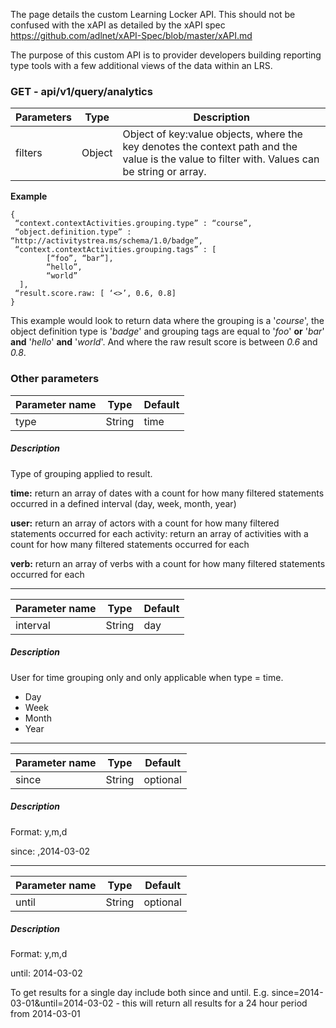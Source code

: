 The page details the custom Learning Locker API. This should not be confused with the xAPI as detailed by the xAPI spec https://github.com/adlnet/xAPI-Spec/blob/master/xAPI.md

The purpose of this custom API is to provider developers building reporting type tools with a few additional views of the data within an LRS.

### GET - api/v1/query/analytics

Parameters | Type | Description
----|------|----
filters | Object  | Object of key:value objects, where the key denotes the context path and the value is the value to filter with. Values can be string or array.

**Example**
```
{
 “context.contextActivities.grouping.type” : “course”,
 “object.definition.type” : “http://activitystrea.ms/schema/1.0/badge”,
 “context.contextActivities.grouping.tags” : [
        [“foo”, “bar”], 
        “hello”,
        “world”
  ],
 “result.score.raw: [ ‘<>’, 0.6, 0.8]
}
```

This example would look to return data where the grouping is a '_course_', the object definition type is '_badge_' and grouping tags are equal to '_foo_' **or** '_bar_' **and** '_hello_' **and** '_world_'. And where the raw result score is between _0.6_ and _0.8_.

### Other parameters

Parameter name | Type | Default
----|------|----
type | String  | time 

##### Description

Type of grouping applied to result.

**time:** return an array of dates with a count for how many filtered statements occurred in a defined interval  (day, week, month, year)

**user:** return an array of actors with a count for how many filtered statements occurred for each activity: return an array of activities with a count for how many filtered statements occurred for each 

**verb:** return an array of verbs with a count for how many filtered statements occurred for each

***

Parameter name | Type | Default
----|------|----
interval | String  | day 

##### Description

User for time grouping only and only applicable when type = time.
* Day
* Week
* Month
* Year

***

Parameter name | Type | Default
----|------|----
since | String  | optional 

##### Description

Format: y,m,d

since: ,2014-03-02

***

Parameter name | Type | Default
----|------|----
until | String  | optional 

##### Description

Format: y,m,d

until: 2014-03-02

To get results for a single day include both since and until. E.g. 
since=2014-03-01&until=2014-03-02 - this will return all results for a 24 hour period from 2014-03-01
